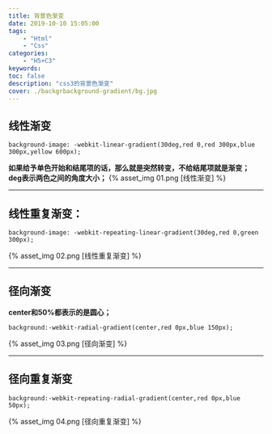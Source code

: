```yaml
---
title: 背景色渐变
date: 2019-10-10 15:05:00
tags: 
    - "Html"
    - "Css"
categories: 
    - "H5+C3"
keywords:
toc: false
description: "css3的背景色渐变"
cover: ./backgrbackground-gradient/bg.jpg
---
```

## 线性渐变
```
background-image: -webkit-linear-gradient(30deg,red 0,red 300px,blue 300px,yellow 600px);
```
**如果给予单色开始和结尾项的话，那么就是突然转变，不给结尾项就是渐变； deg表示两色之间的角度大小；**
{% asset_img 01.png [线性渐变] %}
***
## 线性重复渐变：
```
background-image: -webkit-repeating-linear-gradient(30deg,red 0,green 300px);
```
{% asset_img 02.png [线性重复渐变] %}
***
## 径向渐变
**center和50%都表示的是圆心；**
```
background:-webkit-radial-gradient(center,red 0px,blue 150px);
```
{% asset_img 03.png [径向渐变] %}
***
## 径向重复渐变
```
background:-webkit-repeating-radial-gradient(center,red 0px,blue 50px);
```
{% asset_img 04.png [径向重复渐变] %}




